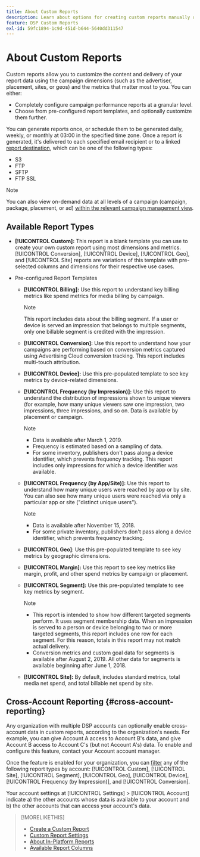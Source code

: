 ```yaml
---
title: About Custom Reports
description: Learn about options for creating custom reports manually or using pre-configured report templates.
feature: DSP Custom Reports
exl-id: 59fc1894-1c9d-451d-b644-5640dd311547
---
```

# About Custom Reports

Custom reports allow you to customize the content and delivery of your report data using the campaign dimensions (such as the advertiser, placement, sites, or geos) and the metrics that matter most to you. You can either:

* Completely configure campaign performance reports at a granular level.
* Choose from pre-configured report templates, and optionally customize them further.

You can generate reports once, or schedule them to be generated daily, weekly, or monthly at 03:00 in the specified time zone. Once a report is generated, it's delivered to each specified email recipient or to a linked [report destination](help/dsp/reports/reports-destinations/report-destinations-about.md), which can be one of the following types:

* S3
* FTP
* SFTP
* FTP SSL

>[!NOTE]
>
>You can also view on-demand data at all levels of a campaign (campaign, package, placement, or ad) [within the relevant campaign management view](/help/dsp/campaign-management/reports/campaign-reports-about.md).

## Available Report Types

* **[!UICONTROL Custom]:** This report is a blank template you can use to create your own custom report using most dimensions and metrics. [!UICONTROL Conversion], [!UICONTROL Device], [!UICONTROL Geo], and [!UICONTROL Site] reports are variations of this template with pre-selected columns and dimensions for their respective use cases.

* Pre-configured Report Templates
 
    * **[!UICONTROL Billing]:** Use this report to understand key billing metrics like spend metrics for media billing by campaign.
    
       >[!NOTE]
       >
       >This report includes data about the billing segment. If a user or device is served an impression that belongs to multiple segments, only one billable segment is credited with the impression.

    * **[!UICONTROL Conversion]:** Use this report to understand how your campaigns are performing based on conversion metrics captured using Advertising Cloud conversion tracking. This report includes multi-touch attribution.

    * **[!UICONTROL Device]:** Use this pre-populated template to see key metrics by device-related dimensions.

    * **[!UICONTROL Frequency (by Impression)]:** Use this report to understand the distribution of impressions shown to unique viewers (for example, how many unique viewers saw one impression, two impressions, three impressions, and so on. Data is available by placement or campaign.
           
       >[!NOTE]
       >
       >* Data is available after March 1, 2019.
       >* Frequency is estimated based on a sampling of data.
       >* For some inventory, publishers don't pass along a device identifier, which prevents frequency tracking. This report includes only impressions for which a device identifier was available.
      
    * **[!UICONTROL Frequency (by App/Site)]:** Use this report to understand how many unique users were reached by app or by site. You can also see how many unique users were reached via only a particular app or site ("distinct unique users").

       >[!NOTE]
       >
       >* Data is available after November 15, 2018.
       >* For some private inventory, publishers don't pass along a device identifier, which prevents frequency tracking.

    * **[!UICONTROL Geo]**: Use this pre-populated template to see key metrics by geographic dimensions.

    * **[!UICONTROL Margin]:** Use this report to see key metrics like margin, profit, and other spend metrics by campaign or placement.

    * **[!UICONTROL Segment]:** Use this pre-populated template to see key metrics by segment.

       >[!NOTE]
       >
       >* This report is intended to show how different targeted segments perform. It uses segment membership data. When an impression is served to a person or device belonging to two or more targeted segments, this report includes one row for each segment. For this reason, totals in this report may not match actual delivery.
       >* Conversion metrics and custom goal data for segments is available after August 2, 2019. All other data for segments is available beginning after June 1, 2018.
     
    * **[!UICONTROL Site]:** By default, includes standard metrics, total media net spend, and total billable net spend by site.

## Cross-Account Reporting {#cross-account-reporting}

Any organization with multiple DSP accounts can optionally enable cross-account data in custom reports, according to the organization's needs. For example, you can give Account A access to Account B's data, and give Account B access to Account C's (but not Account A's) data. To enable and configure this feature, contact your Account account manager.

Once the feature is enabled for your organization, you can [filter](report-settings.md) any of the following report types by account:  [!UICONTROL Custom], [!UICONTROL Site], [!UICONTROL Segment], [!UICONTROL Geo], [!UICONTROL Device], [!UICONTROL Frequency (by Impression)], and [!UICONTROL Conversion].

Your account settings at [!UICONTROL Settings] > [!UICONTROL Account] indicate a) the other accounts whose data is available to your account and b) the other accounts that can access your account's data.

>[!MORELIKETHIS]
>
>* [Create a Custom Report](/help/dsp/reports/report-create.md)
>* [Custom Report Settings](/help/dsp/reports/report-settings.md)
>* [About In-Platform Reports](/help/dsp/campaign-management/reports/campaign-reports-about.md)
>* [Available Report Columns](/help/dsp/reports/report-columns.md)
